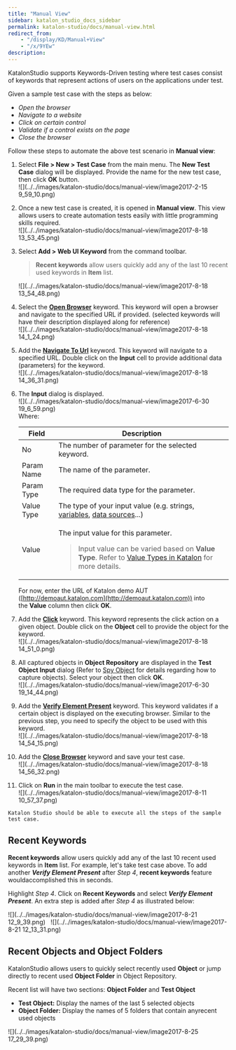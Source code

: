 ```yaml
---
title: "Manual View" 
sidebar: katalon_studio_docs_sidebar
permalink: katalon-studio/docs/manual-view.html 
redirect_from:
    - "/display/KD/Manual+View"
    - "/x/9YEw"
description: 
---
```

KatalonStudio supports Keywords-Driven testing where test cases consist of keywords that represent actions of users on the applications under test. 

Given a sample test case with the steps as below:

*   _Open the browser_
*   _Navigate to a website_
*   _Click on certain control_
*   _Validate if a control exists on the page_
*   _Close the browser_

Follow these steps to automate the above test scenario in **Manual view**:

1.  Select **File > New > Test Case** from the main menu. The **New Test Case** dialog will be displayed. Provide the name for the new test case, then click **OK** button.  
    ![](../../images/katalon-studio/docs/manual-view/image2017-2-15 9_59_10.png)  
      
    
2.  Once a new test case is created, it is opened in **Manual view**. This view allows users to create automation tests easily with little programming skills required.  
    ![](../../images/katalon-studio/docs/manual-view/image2017-8-18 13_53_45.png)  
      
    
3.  Select **Add > Web UI Keyword** from the command toolbar.
    
    > **Recent keywords** allow users quickly add any of the last 10 recent used keywords in **Item** list.
    
      
    ![](../../images/katalon-studio/docs/manual-view/image2017-8-18 13_54_48.png)  
      
    
      
    
4.  Select the **[Open Browser](/display/KD/%5BWebUI%5D+Open+Browser)** keyword. This keyword will open a browser and navigate to the specified URL if provided. (selected keywords will have their description displayed along for reference)  
    ![](../../images/katalon-studio/docs/manual-view/image2017-8-18 14_1_24.png)  
      
    
5.  Add the **[Navigate To Url](/display/KD/%5BWebUI%5D+Navigate+to+Url)** keyword. This keyword will navigate to a specified URL. Double click on the **Input** cell to provide additional data (parameters) for the keyword.   
    ![](../../images/katalon-studio/docs/manual-view/image2017-8-18 14_36_31.png)  
      
    
6.  The **Input** dialog is displayed.   
    ![](../../images/katalon-studio/docs/manual-view/image2017-6-30 19_6_59.png)  
    Where:
    
    <table><thead><tr><th>Field</th><th>Description</th></tr></thead><tbody><tr><td>No</td><td>The number of parameter for the selected keyword.</td></tr><tr><td>Param Name</td><td>The name of the parameter.</td></tr><tr><td>Param Type</td><td>The required data type for the parameter.</td></tr><tr><td>Value Type</td><td>The type of your input value (e.g. strings, <a href="/display/KD/Variable+Types" rel="nofollow">variables</a>, <a href="/display/KD/Manage+Test+Data" rel="nofollow">data sources</a>...)</td></tr><tr><td>Value</td><td><p>The input value for this parameter.</p><blockquote class="important"><p>Input value can be varied based on&nbsp;<strong>Value Type</strong>. Refer to&nbsp;<a href="/display/KD/Value+Types" rel="nofollow">Value Types in Katalon</a>&nbsp;for more details.</p></blockquote></td></tr></tbody></table>
    
      
    For now, enter the URL of Katalon demo AUT ([http://demoaut.katalon.com](http://demoaut.katalon.com)) into the **Value** column then click **OK**.   
      
    
7.  Add the **[Click](/display/KD/%5BWebUI%5D+Click)** keyword. This keyword represents the click action on a given object. Double click on the **Object** cell to provide the object for the keyword.   
    ![](../../images/katalon-studio/docs/manual-view/image2017-8-18 14_51_0.png)  
      
    
8.  All captured objects in **Object Repository** are displayed in the **Test Object Input** dialog (Refer to [Spy Object](/display/KD/Record+and+Spy+Utilities) for details regarding how to capture objects). Select your object then click **OK**.  
    ![](../../images/katalon-studio/docs/manual-view/image2017-6-30 19_14_44.png)  
      
    
9.  Add the **[Verify Element Present](/display/KD/%5BWebUI%5D+Verify+Element+Present)** keyword. This keyword validates if a certain object is displayed on the executing browser. Similar to the previous step, you need to specify the object to be used with this keyword.  
    ![](../../images/katalon-studio/docs/manual-view/image2017-8-18 14_54_15.png)  
      
    
10.  Add the **[Close Browser](/display/KD/%5BWebUI%5D+Close+Browser)** keyword and save your test case.  
    ![](../../images/katalon-studio/docs/manual-view/image2017-8-18 14_56_32.png)  
      
    
11.  Click on **Run** in the main toolbar to execute the test case.   
    ![](../../images/katalon-studio/docs/manual-view/image2017-8-11 10_57_37.png)  
      
    Katalon Studio should be able to execute all the steps of the sample test case.

Recent Keywords
---------------

**Recent keywords** allow users quickly add any of the last 10 recent used keywords in **Item** list. For example, let's take test case above. To add another **_Verify Element Present_** after _Step 4_, **recent keywords** feature wouldaccomplished this in seconds.

Highlight _Step 4_. Click on **Recent Keywords** and select **_Verify Element Present_**. An extra step is added after _Step 4_ as illustrated below:

![](../../images/katalon-studio/docs/manual-view/image2017-8-21 12_9_39.png)   ![](../../images/katalon-studio/docs/manual-view/image2017-8-21 12_13_31.png)

Recent Objects and Object Folders
---------------------------------

KatalonStudio allows users to quickly select recently used **Object** or jump directly to recent used **Object Folder** in Object Repository.

Recent list will have two sections: **Object Folder** and **Test Object**

*   **Test Object:** Display the names of the last 5 selected objects
*   **Object Folder:** Display the names of 5 folders that contain anyrecent used objects

![](../../images/katalon-studio/docs/manual-view/image2017-8-25 17_29_39.png)